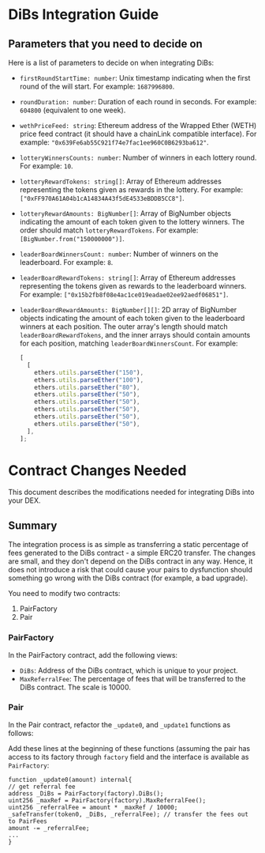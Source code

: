 # DiBs Integration Guide

## Parameters that you need to decide on

Here is a list of parameters to decide on when integrating DiBs:

- `firstRoundStartTime: number`: Unix timestamp indicating when the first round of the will start. For example: `1687996800`.

- `roundDuration: number`: Duration of each round in seconds. For example: `604800` (equivalent to one week).

- `wethPriceFeed: string`: Ethereum address of the Wrapped Ether (WETH) price feed contract (it should have a chainLink compatible interface). For example: `"0x639Fe6ab55C921f74e7fac1ee960C0B6293ba612"`.

- `lotteryWinnersCounts: number`: Number of winners in each lottery round. For example: `10`.

- `lotteryRewardTokens: string[]`: Array of Ethereum addresses representing the tokens given as rewards in the lottery. For example: `["0xFF970A61A04b1cA14834A43f5dE4533eBDDB5CC8"]`.

- `lotteryRewardAmounts: BigNumber[]`: Array of BigNumber objects indicating the amount of each token given to the lottery winners. The order should match `lotteryRewardTokens`. For example: `[BigNumber.from("150000000")]`.

- `leaderBoardWinnersCount: number`: Number of winners on the leaderboard. For example: `8`.

- `leaderBoardRewardTokens: string[]`: Array of Ethereum addresses representing the tokens given as rewards to the leaderboard winners. For example: `["0x15b2fb8f08e4ac1ce019eadae02ee92aedf06851"]`.

- `leaderBoardRewardAmounts: BigNumber[][]`: 2D array of BigNumber objects indicating the amount of each token given to the leaderboard winners at each position. The outer array's length should match `leaderBoardRewardTokens`, and the inner arrays should contain amounts for each position, matching `leaderBoardWinnersCount`. For example:

  ```javascript
  [
    [
      ethers.utils.parseEther("150"),
      ethers.utils.parseEther("100"),
      ethers.utils.parseEther("80"),
      ethers.utils.parseEther("50"),
      ethers.utils.parseEther("50"),
      ethers.utils.parseEther("50"),
      ethers.utils.parseEther("50"),
      ethers.utils.parseEther("50"),
    ],
  ];
  ```

# Contract Changes Needed

This document describes the modifications needed for integrating DiBs into your DEX.

## Summary

The integration process is as simple as transferring a static percentage of fees generated to the DiBs contract - a simple ERC20 transfer. The changes are small, and they don't depend on the DiBs contract in any way. Hence, it does not introduce a risk that could cause your pairs to dysfunction should something go wrong with the DiBs contract (for example, a bad upgrade).

You need to modify two contracts:

1. PairFactory
2. Pair

### PairFactory

In the PairFactory contract, add the following views:

- `DiBs`: Address of the DiBs contract, which is unique to your project.
- `MaxReferralFee`: The percentage of fees that will be transferred to the DiBs contract. The scale is 10000.

### Pair

In the Pair contract, refactor the `_update0`, and `_update1` functions as follows:

Add these lines at the beginning of these functions (assuming the pair has access to its factory through `factory` field and the interface is available as `PairFactory`:

```solidity
function _update0(amount) internal{
// get referral fee
address _DiBs = PairFactory(factory).DiBs();
uint256 _maxRef = PairFactory(factory).MaxReferralFee();
uint256 _referralFee = amount * _maxRef / 10000;
_safeTransfer(token0, _DiBs, _referralFee); // transfer the fees out to PairFees
amount -= _referralFee;
...
}

```
